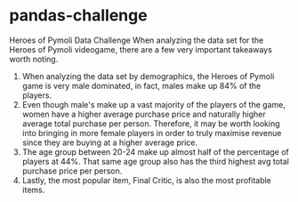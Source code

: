 # pandas-challenge
Heroes of Pymoli Data Challenge
When analyzing the data set for the Heroes of Pymoli videogame, there are a few very important takeaways worth noting.
1. When analyzing the data set by demographics, the Heroes of Pymoli game is very male dominated, in fact, males make up 84% of the players. 
2. Even though male's make up a vast majority of the players of the game, women have a higher average purchase price and naturally higher average total purchase per person. Therefore, it may be worth looking into bringing in more female players in order to truly maximise revenue since they are buying at a higher average price. 
3. The age group between 20-24 make up almost half of the percentage of players at 44%. That same age group also has the third highest avg total purchase price per person.
4. Lastly, the most popular item, Final Critic, is also the most profitable items. 
